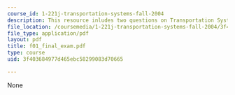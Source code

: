 ```yaml
---
course_id: 1-221j-transportation-systems-fall-2004
description: This resource inludes two questions on Transportation Systems.
file_location: /coursemedia/1-221j-transportation-systems-fall-2004/3f403684977d465ebc58299083d70665_f01_final_exam.pdf
file_type: application/pdf
layout: pdf
title: f01_final_exam.pdf
type: course
uid: 3f403684977d465ebc58299083d70665

---
```

None